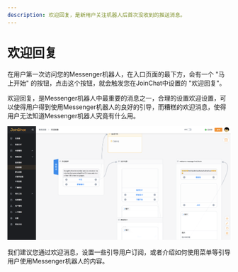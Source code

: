 ```yaml
---
description: 欢迎回复，是新用户关注机器人后首次没收到的推送消息。
---
```


# 欢迎回复

在用户第一次访问您的Messenger机器人，在入口页面的最下方，会有一个 "马上开始" 的按钮，点击这个按钮，就会触发您在JoinChat中设置的 "欢迎回复"。

欢迎回复，是Messenger机器人中最重要的消息之一，合理的设置欢迎设置，可以使得用户得到使用Messenger机器人的良好的引导，而糟糕的欢迎消息，使得用户无法知道Messenger机器人究竟有什么用。

![&#x6B22;&#x8FCE;&#x56DE;&#x590D;](../../.gitbook/assets/image%20%28100%29.png)

我们建议您通过欢迎消息，设置一些引导用户订阅，或者介绍如何使用菜单等引导用户使用Messenger机器人的内容。

